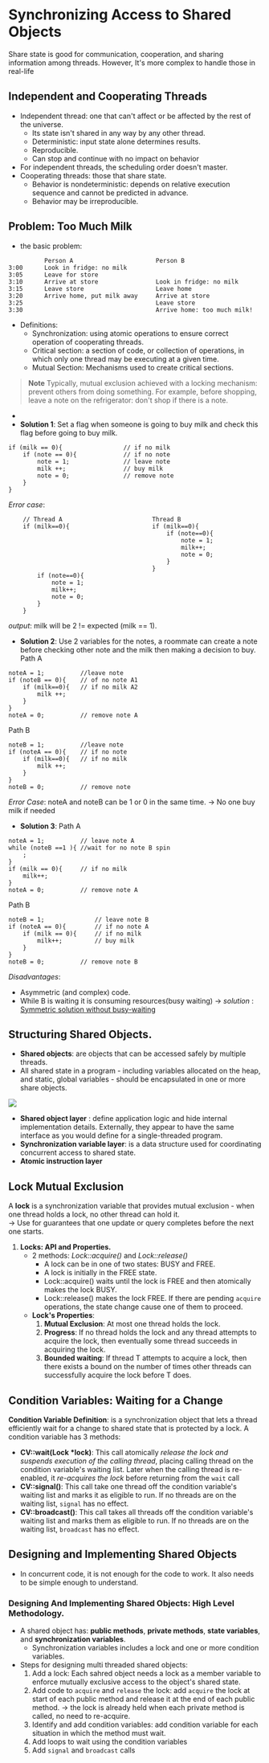 # Synchronizing Access to Shared Objects
Share state is good for communication, cooperation, and sharing information among threads. However, It's more complex to handle those in real-life
## Independent and Cooperating Threads

+ Independent thread: one that can't affect or be affected by the rest of the universe. 
  + Its state isn't shared in any way by any other thread.
  + Deterministic: input state alone determines results.
  + Reproducible. 
  + Can stop and continue with no impact on behavior
+ For independent threads, the scheduling order doesn't master.
+ Cooperating threads: those that share state.
  + Behavior is nondeterministic: depends on relative execution sequence and cannot be predicted in advance. 
  + Behavior may be irreproducible.
## Problem: Too Much Milk
+ the basic problem: 
```
          Person A                       Person B
3:00      Look in fridge: no milk
3:05      Leave for store
3:10      Arrive at store                Look in fridge: no milk
3:15      Leave store                    Leave home
3:20      Arrive home, put milk away     Arrive at store
3:25                                     Leave store
3:30                                     Arrive home: too much milk!
```
+ Definitions:
  + Synchronization: using atomic operations to ensure correct operation of cooperating threads.
  + Critical section: a section of code, or collection of operations, in which only one thread may be executing at a given time. 
  + Mutual Section: Mechanisms used to create critical sections. 
> **Note**
> Typically, mutual exclusion achieved with a locking mechanism: prevent others from doing something. For example, before shopping, leave a note on the refrigerator: don't shop if there is a note. 

+ 
+ **Solution 1**: Set a flag when someone is going to buy milk and check this flag before going to buy milk. 
```
if (milk == 0){                 // if no milk
    if (note == 0){             // if no note
        note = 1;               // leave note
        milk ++;                // buy milk
        note = 0;               // remove note
    }              
}
```
*Error case*: 
```
    // Thread A                         Thread B
    if (milk==0){                       if (milk==0){
                                            if (note==0){
                                                note = 1;
                                                milk++;
                                                note = 0;
                                            }
                                        }
        if (note==0){
            note = 1;
            milk++;
            note = 0;
        }
    }
```
*output*: milk will be 2 != expected (milk == 1).
+ **Solution 2**: Use 2 variables for the notes, a roommate can create a note before checking other note and the milk then making a decision to buy.
Path A
```
noteA = 1;          //leave note
if (noteB == 0){    // of no note A1
    if (milk==0){   // if no milk A2
        milk ++;
    }
}
noteA = 0;          // remove note A
```
Path B 
```
noteB = 1;          //leave note
if (noteA == 0){    // if no note 
    if (milk==0){   // if no milk 
        milk ++;
    }
}
noteB = 0;          // remove note
```
*Error Case*: noteA and noteB can be 1 or 0 in the same time.  $\to$ No one buy milk if needed
+ **Solution 3**: 
Path A
```
noteA = 1;          // leave note A
while (noteB ==1 ){ //wait for no note B spin
    ;
}
if (milk == 0){     // if no milk
    milk++;
}      
noteA = 0;          // remove note A

```
Path B
```
noteB = 1;              // leave note B
if (noteA == 0){        // if no note A
    if (milk == 0){     // if no milk
        milk++;         // buy milk
    }      
}
noteB = 0;          // remove note B
```
*Disadvantages*: 
+ Asymmetric (and complex) code.
+ While B is waiting it is consuming resources(busy waiting)
$\to$ *solution* : [Symmetric solution without busy-waiting](https://en.wikipedia.org/wiki/Peterson%27s_algorithm)

## Structuring Shared Objects. 
+ **Shared objects**: are objects that can be accessed safely by multiple threads. 
+ All shared state in a program - including variables allocated on the heap, and static, global variables - should be encapsulated in one or more share objects. 

<div style = "text:align">
<img src = "/Media/OS/shared-objects-structure.png">
</div>

+ **Shared object layer** : define application logic and hide internal implementation details. Externally, they appear to have the same interface as you would define for a single-threaded program.
+ **Synchronization variable layer**: is a data structure used for coordinating concurrent access to shared state. 
+ **Atomic instruction layer**

## Lock Mutual Exclusion

A **lock** is a synchronization variable that provides mutual exclusion - when one thread holds a lock, no other thread can hold it.  
$\to$ Use for guarantees that one update or query completes before the next one starts.
1. **Locks: API and Properties.**
   + 2 methods: *Lock::acquire()* and *Lock::release()*
     + A lock can be in one of two states: BUSY and FREE.
     + A lock is initially in the FREE state.
     + Lock::acquire() waits until the lock is FREE and then atomically makes the lock BUSY.
     + Lock::release() makes the lock FREE. If there are pending `acquire` operations, the state change cause one of them to proceed.
   + **Lock's Properties**:
     1. **Mutual Exclusion**: At most one thread holds the lock.
     2. **Progress**: If no thread holds the lock and any thread attempts to acquire the lock, then eventually some thread succeeds in acquiring the lock.
     3. **Bounded waiting**: If thread T attempts to acquire a lock, then there exists a bound on the number of times other threads can successfully acquire the lock before T does. 
   
## Condition Variables: Waiting for a Change

**Condition Variable Definition**: is a synchronization object that lets a thread efficiently wait for a change to shared state that is protected by a lock. A condition variable has 3 methods:
   + **CV::wait(Lock *lock)**: This call atomically *release the lock and suspends execution of the calling thread*, placing calling thread on the condition variable's waiting list. Later when the calling thread is re-enabled, it *re-acquires the lock* before returning from the `wait` call
   + **CV::signal()**: This call take one thread off the condition variable's waiting list and marks it as eligible to run. If no threads are on the waiting list, `signal` has no effect.
   + **CV::broadcast()**: This call takes all threads off the condition variable's waiting list and marks them as eligible to run. If no threads are on the waiting list, `broadcast` has no effect.

## Designing and Implementing Shared Objects 

+ In concurrent code, it is not enough for the code to work. It also needs to be simple enough to understand. 
### Designing And Implementing Shared Objects: High Level Methodology.
+ A shared object has: **public methods**, **private methods**, **state variables**, and **synchronization variables**. 
  + Synchronization variables includes a lock and one or more condition variables. 
+ Steps for designing multi threaded shared objects:
  1. Add a lock: Each sahred object needs a lock as a member variable to enforce mutually exclusive access to the object's shared state. 
  2. Add code to `acquire` and `release` the lock: add `acquire` the lock at start of each public method and release it at the end of each public method. $\to$ the lock is already held when each private method is called, no need to re-acquire.  
  3. Identify and add condition variables: add condition variable for each situation in which the method must wait. 
  4. Add loops to wait using the condition variables
  5. Add `signal` and `broadcast` calls